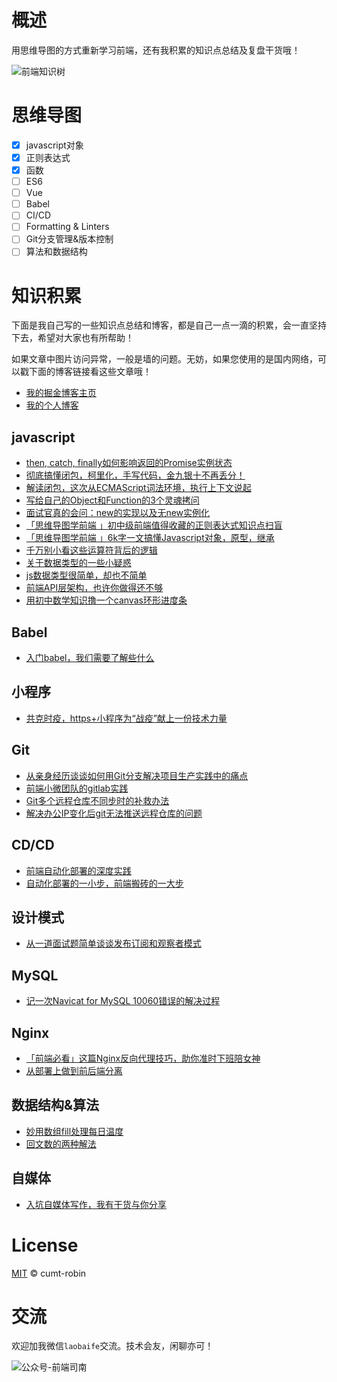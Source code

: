 # 概述

用思维导图的方式重新学习前端，还有我积累的知识点总结及复盘干货哦！

![前端知识树](http://qncdn.wbjiang.cn/%E5%89%8D%E7%AB%AF%E7%9F%A5%E8%AF%86%E6%A0%9120200617.png)

# 思维导图

- [x] javascript对象
- [x] 正则表达式
- [x] 函数
- [ ] ES6
- [ ] Vue
- [ ] Babel
- [ ] CI/CD
- [ ] Formatting & Linters
- [ ] Git分支管理&版本控制
- [ ] 算法和数据结构

# 知识积累

下面是我自己写的一些知识点总结和博客，都是自己一点一滴的积累，会一直坚持下去，希望对大家也有所帮助！

如果文章中图片访问异常，一般是墙的问题。无妨，如果您使用的是国内网络，可以戳下面的博客链接看这些文章哦！

- [我的掘金博客主页](https://juejin.im/user/2752832847753085/posts)
- [我的个人博客](http://hexo.wbjiang.cn/)

## javascript

- [then, catch, finally如何影响返回的Promise实例状态](https://github.com/cumt-robin/mindmap-fe/blob/master/posts/javascript/promise_then_catch_finally.md)
- [彻底搞懂闭包，柯里化，手写代码，金九银十不再丢分！](https://github.com/cumt-robin/mindmap-fe/blob/master/posts/javascript/function.md)
- [解读闭包，这次从ECMAScript词法环境，执行上下文说起](https://github.com/cumt-robin/mindmap-fe/blob/master/posts/javascript/closure.md)
- [写给自己的Object和Function的3个灵魂拷问](https://github.com/cumt-robin/mindmap-fe/blob/master/posts/javascript/写给自己的Object和Function的3个灵魂拷问.md)
- [面试官真的会问：new的实现以及无new实例化](https://github.com/cumt-robin/mindmap-fe/blob/master/posts/javascript/new.md)
- [「思维导图学前端 」初中级前端值得收藏的正则表达式知识点扫盲](https://github.com/cumt-robin/mindmap-fe/blob/master/posts/javascript/regexp.md)
- [「思维导图学前端 」6k字一文搞懂Javascript对象，原型，继承](https://github.com/cumt-robin/mindmap-fe/blob/master/posts/javascript/object.md)
- [千万别小看这些运算符背后的逻辑](https://github.com/cumt-robin/mindmap-fe/blob/master/posts/javascript/千万别小看这些运算符背后的逻辑.md)
- [关于数据类型的一些小疑惑](https://github.com/cumt-robin/mindmap-fe/blob/master/posts/javascript/关于数据类型的一些小疑惑.md)
- [js数据类型很简单，却也不简单](https://github.com/cumt-robin/mindmap-fe/blob/master/posts/javascript/js数据类型很简单，却也不简单.md)
- [前端API层架构，也许你做得还不够](https://github.com/cumt-robin/mindmap-fe/blob/master/posts/javascript/前端API层架构，也许你做得还不够.md)
- [用初中数学知识撸一个canvas环形进度条](https://github.com/cumt-robin/mindmap-fe/blob/master/posts/javascript/前端API层架构，也许你做得还不够.md)

## Babel

- [入门babel，我们需要了解些什么](https://github.com/cumt-robin/mindmap-fe/blob/master/posts/babel/入门babel，我们需要了解些什么.md)

## 小程序

- [共克时疫，https+小程序为“战疫”献上一份技术力量](https://github.com/cumt-robin/mindmap-fe/blob/master/posts/小程序/https+小程序为战疫献上一份技术力量.md)

## Git

- [从亲身经历谈谈如何用Git分支解决项目生产实践中的痛点](https://github.com/cumt-robin/mindmap-fe/blob/master/posts/Git/从亲身经历谈谈如何用Git分支解决项目生产实践中的痛点.md)
- [前端小微团队的gitlab实践](https://github.com/cumt-robin/mindmap-fe/blob/master/posts/Git/前端小微团队的gitlab实践.md)
- [Git多个远程仓库不同步时的补救办法](https://github.com/cumt-robin/mindmap-fe/blob/master/posts/Git/Git多个远程仓库不同步时的补救办法.md)
- [解决办公IP变化后git无法推送远程仓库的问题](https://github.com/cumt-robin/mindmap-fe/blob/master/posts/Git/解决办公IP变化后git无法推送远程仓库的问题.md)

## CD/CD

- [前端自动化部署的深度实践](https://github.com/cumt-robin/mindmap-fe/blob/master/posts/CI&CD/前端自动化部署的深度实践.md)
- [自动化部署的一小步，前端搬砖的一大步](https://github.com/cumt-robin/mindmap-fe/blob/master/posts/CI&CD/自动化部署的一小步，前端搬砖的一大步.md)

## 设计模式

- [从一道面试题简单谈谈发布订阅和观察者模式](https://github.com/cumt-robin/mindmap-fe/blob/master/posts/设计模式/从一道面试题简单谈谈发布订阅和观察者模式.md)

## MySQL

- [记一次Navicat for MySQL 10060错误的解决过程](https://github.com/cumt-robin/mindmap-fe/blob/master/posts/mysql/mysql_10060_error.md)

## Nginx

- [「前端必看」这篇Nginx反向代理技巧，助你准时下班陪女神](https://github.com/cumt-robin/mindmap-fe/blob/master/posts/nginx/nginx本地域名和代理技巧.md)
- [从部署上做到前后端分离](https://github.com/cumt-robin/mindmap-fe/blob/master/posts/nginx/从部署上做到前后端分离.md)

## 数据结构&算法

- [妙用数组fill处理每日温度](https://github.com/cumt-robin/mindmap-fe/blob/master/posts/数据结构和算法/妙用数组fill处理每日温度.md)
- [回文数的两种解法](https://github.com/cumt-robin/mindmap-fe/blob/master/posts/数据结构和算法/回文数的两种解法.md)

## 自媒体

- [入坑自媒体写作，我有干货与你分享](https://github.com/cumt-robin/mindmap-fe/blob/master/posts/自媒体/入坑自媒体写作，我有干货与你分享.md)

# License

[MIT](https://github.com/cumt-robin/mindmap-fe/blob/master/LICENSE) © cumt-robin

# 交流

欢迎加我微信`laobaife`交流。技术会友，闲聊亦可！

![公众号-前端司南](http://qncdn.wbjiang.cn/%E5%89%8D%E7%AB%AF%E5%8F%B8%E5%8D%97%E5%90%8D%E7%89%87%E5%B8%A6%E5%BE%AE%E4%BF%A1.png)

